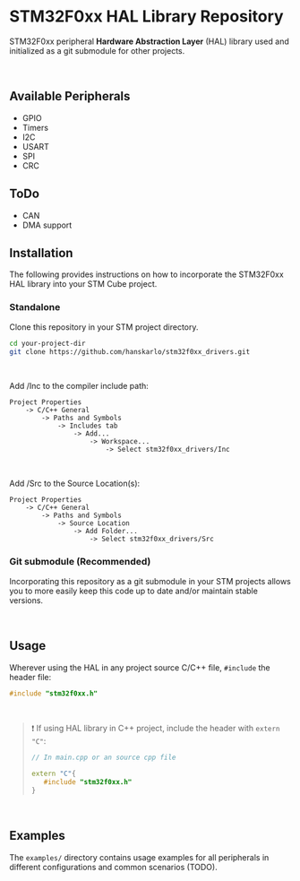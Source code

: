 # STM32F0xx HAL Library Repository

STM32F0xx peripheral **Hardware Abstraction Layer** (HAL) library used and initialized as a git submodule for other projects.

<br>

## Available Peripherals
- GPIO
- Timers
- I2C
- USART
- SPI
- CRC

## ToDo
- CAN
- DMA support

## Installation
The following provides instructions on how to incorporate the STM32F0xx HAL library into your STM Cube project.

### Standalone
Clone this repository in your STM project directory.
```bash
cd your-project-dir
git clone https://github.com/hanskarlo/stm32f0xx_drivers.git
```

<br>

Add /Inc to the compiler include path:
```
Project Properties
    -> C/C++ General
        -> Paths and Symbols
            -> Includes tab
                -> Add...
                    -> Workspace...
                        -> Select stm32f0xx_drivers/Inc
```

<br>

Add /Src to the Source Location(s):
```
Project Properties
    -> C/C++ General
        -> Paths and Symbols
            -> Source Location
                -> Add Folder...
                    -> Select stm32f0xx_drivers/Src
```


### Git submodule (Recommended)
Incorporating this repository as a git submodule in your STM projects allows you to more easily keep this code up to date and/or maintain stable versions.

<br>

## Usage

Wherever using the HAL in any project source C/C++ file, `#include` the header file:
```c
#include "stm32f0xx.h"
```

<br>

> :exclamation: If using HAL library in C++ project, include the header with `extern "C"`:
>```cpp
>// In main.cpp or an source cpp file
>
>extern "C"{
>    #include "stm32f0xx.h"
>}
>```
>


<br>


## Examples
The `examples/` directory contains usage examples for all peripherals in different configurations and common scenarios (TODO).